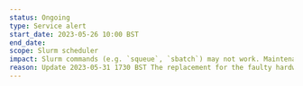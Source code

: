 ```yaml
---
status: Ongoing
type: Service alert
start_date: 2023-05-26 10:00 BST
end_date: 
scope: Slurm scheduler
impact: Slurm commands (e.g. `squeue`, `sbatch`) may not work. Maintenance scheduled for 31 May 2023 will prevent long jobs from starting. 
reason: Update 2023-05-31 1730 BST The replacement for the faulty hardware component on a Cirrus administration node has now arrived on site and has been swapped successfully. Our team now need to perform validation tests, remove the workaround and complete the configuartion. The service continues to run at risk until the work has been completed.  
---
```

